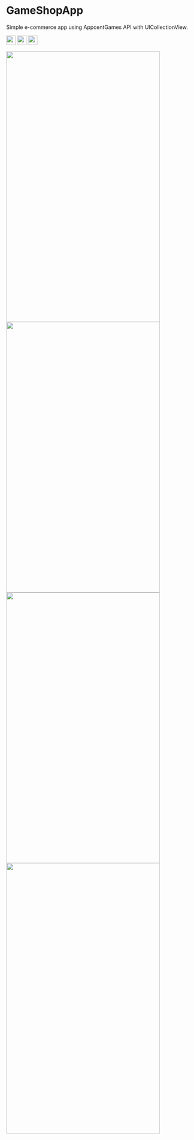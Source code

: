 # GameShopApp
<p>Simple e-commerce app using AppcentGames API with UICollectionView.</p>
<p>
<a href="https://www.linkedin.com/in/amucahidbozkurt/" target="_blank"><img src="https://img.shields.io/badge/linkedin-%230077b5.svg?&style=for-the-badge&logo=linkedin&logoColor=white" height=25></a>
<a href="https://medium.com/@amucahidbozkurt" target="_blank"><img src="https://img.shields.io/badge/medium-%2312100E.svg?&style=for-the-badge&logo=medium&logoColor=white" height=25></a>
<a href="https://twitter.com/amucahidbozkurt" target="_blank"><img src="https://img.shields.io/badge/twitter-%231DA1F2.svg?&style=for-the-badge&logo=twitter&logoColor=white" height=25></a> 
</p>
<p>
<img src="https://user-images.githubusercontent.com/18592588/88182419-d6129b80-cc38-11ea-9680-2f82e8008eb7.png" width="410" height="720">
<img src="https://user-images.githubusercontent.com/18592588/88182408-d3b04180-cc38-11ea-8c46-f3fb7368a4f5.png" width="410" height="720">
<img src="https://user-images.githubusercontent.com/18592588/88182413-d448d800-cc38-11ea-82ba-0f50c43a73e6.png" width="410" height="720">
<img src="https://user-images.githubusercontent.com/18592588/88182392-d01cba80-cc38-11ea-9db2-54d437da24a4.png" width="410" height="720">
</p>
